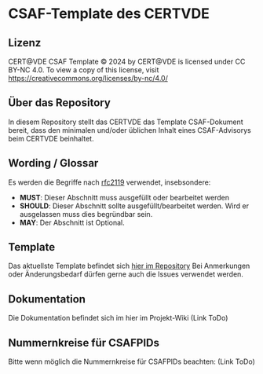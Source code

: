 # CSAF-Template des CERTVDE

## Lizenz

CERT@VDE CSAF Template © 2024 by CERT@VDE is licensed under CC BY-NC 4.0. To view a copy of this license, visit https://creativecommons.org/licenses/by-nc/4.0/

## Über das Repository

In diesem Repository stellt das CERTVDE das Template CSAF-Dokument bereit, dass den minimalen
und/oder üblichen Inhalt eines CSAF-Advisorys beim CERTVDE beinhaltet.

## Wording / Glossar

Es werden die Begriffe nach [rfc2119](https://datatracker.ietf.org/doc/html/rfc2119) verwendet, insebsondere:
- **MUST**: Dieser Abschnitt muss ausgefüllt oder bearbeitet werden
- **SHOULD**: Dieser Abschnitt sollte ausgefüllt/bearbeitet werden. Wird er ausgelassen muss dies begründbar sein.
- **MAY**: Der Abschnitt ist Optional.

## Template

Das aktuellste Template befindet sich [hier im Repository](TEMPLATE-vde-1900-0815.json)
Bei Anmerkungen oder Änderungsbedarf dürfen gerne auch die Issues verwendet werden.

## Dokumentation

Die Dokumentation befindet sich im hier im Projekt-Wiki (Link ToDo)

## Nummernkreise für CSAFPIDs

Bitte wenn möglich die Nummernkreise für CSAFPIDs beachten: (Link ToDo)
